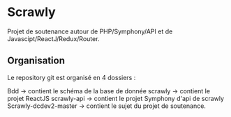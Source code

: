 # Scrawly

Projet de soutenance autour de PHP/Symphony/API et de Javascipt/ReactJ/Redux/Router.

## Organisation
Le repository git est organisé en 4 dossiers :

Bdd -> contient le schéma de la base de donnée
scrawly -> contient le projet ReactJS
scrawly-api -> contient le projet Symphony d'api de scrawly
Scrawly-dcdev2-master -> contient le sujet du projet de soutenance.
